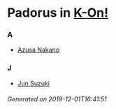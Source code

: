 # Padorus in [K-On!](https://myanimelist.net/manga/13001/K-On)

### A
* [Azusa Nakano](https://github.com/shadow578/Padoru-Padoru/blob/master/table-of-contents/characters/AzusaNakano.md)

### J
* [Jun Suzuki](https://github.com/shadow578/Padoru-Padoru/blob/master/table-of-contents/characters/JunSuzuki.md)

###### Generated on 2019-12-01T16:41:51
